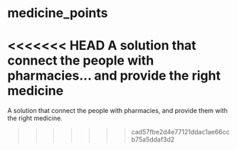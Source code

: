 # medicine_points
<<<<<<< HEAD
A solution that connect the people with pharmacies... and provide the right medicine
=======
A solution that connect the people with pharmacies, and provide them with the right medicine.

>>>>>>> cad57fbe2d4e77121ddac1ae66ccb75a5ddaf3d2
